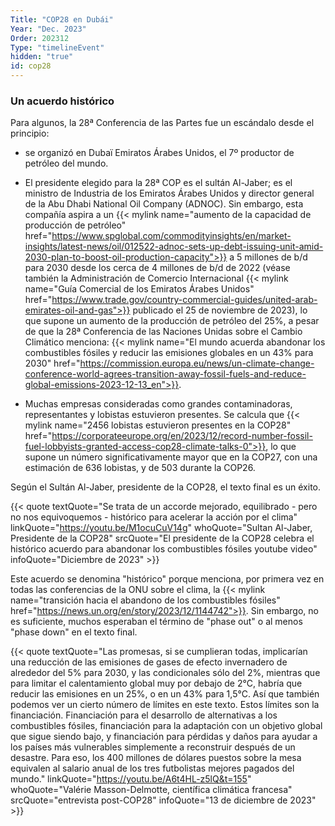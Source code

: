 ```yaml
---
Title: "COP28 en Dubái"
Year: "Dec. 2023"
Order: 202312
Type: "timelineEvent"
hidden: "true"
id: cop28
---
```


### Un acuerdo histórico

Para algunos, la 28ª Conferencia de las Partes fue un escándalo desde el principio:

- se organizó en Dubaï Emiratos Árabes Unidos, el 7º productor de petróleo del mundo.

- El presidente elegido para la 28ª COP es el sultán Al-Jaber; es el ministro de Industria de los Emiratos Árabes Unidos y director general de la Abu Dhabi National Oil Company (ADNOC). Sin embargo, esta compañía aspira a un {{< mylink name="aumento de la capacidad de producción de petróleo" href="https://www.spglobal.com/commodityinsights/en/market-insights/latest-news/oil/012522-adnoc-sets-up-debt-issuing-unit-amid-2030-plan-to-boost-oil-production-capacity">}} a 5 millones de b/d para 2030 desde los cerca de 4 millones de b/d de 2022 (véase también la Administración de Comercio Internacional {{< mylink name="Guía Comercial de los Emiratos Árabes Unidos" href="https://www.trade.gov/country-commercial-guides/united-arab-emirates-oil-and-gas">}} publicado el 25 de noviembre de 2023), lo que supone un aumento de la producción de petróleo del 25%, a pesar de que la 28ª Conferencia de las Naciones Unidas sobre el Cambio Climático menciona: {{< mylink name="El mundo acuerda abandonar los combustibles fósiles y reducir las emisiones globales en un 43% para 2030" href="https://commission.europa.eu/news/un-climate-change-conference-world-agrees-transition-away-fossil-fuels-and-reduce-global-emissions-2023-12-13_en">}}.

- Muchas empresas consideradas como grandes contaminadoras, representantes y lobistas estuvieron presentes. Se calcula que {{< mylink name="2456 lobistas estuvieron presentes en la COP28" href="https://corporateeurope.org/en/2023/12/record-number-fossil-fuel-lobbyists-granted-access-cop28-climate-talks-0">}}, lo que supone un número significativamente mayor que en la COP27, con una estimación de 636 lobistas, y de 503 durante la COP26.

Según el Sultán Al-Jaber, presidente de la COP28, el texto final es un éxito.

{{< quote textQuote="Se trata de un accorde mejorado, equilibrado - pero no nos equivoquemos - histórico para acelerar la acción por el clima" linkQuote="https://youtu.be/M1ocuCuV14g" whoQuote="Sultan Al-Jaber, Presidente de la COP28" srcQuote="El presidente de la COP28 celebra el histórico acuerdo para abandonar los combustibles fósiles youtube video" infoQuote="Diciembre de 2023" >}}

Este acuerdo se denomina "histórico" porque menciona, por primera vez en todas las conferencias de la ONU sobre el clima, la {{< mylink name="transición hacia el abandono de los combustibles fósiles" href="https://news.un.org/en/story/2023/12/1144742">}}. Sin embargo, no es suficiente, muchos esperaban el término de "phase out" o al menos "phase down" en el texto final.

{{< quote textQuote="Las promesas, si se cumplieran todas, implicarían una reducción de las emisiones de gases de efecto invernadero de alrededor del 5% para 2030, y las condicionales sólo del 2%, mientras que para limitar el calentamiento global muy por debajo de 2°C, habría que reducir las emisiones en un 25%, o en un 43% para 1,5°C. Así que también podemos ver un cierto número de límites en este texto. Estos límites son la financiación. Financiación para el desarrollo de alternativas a los combustibles fósiles, financiación para la adaptación con un objetivo global que sigue siendo bajo, y financiación para pérdidas y daños para ayudar a los países más vulnerables simplemente a reconstruir después de un desastre. Para eso, los 400 millones de dólares puestos sobre la mesa equivalen al salario anual de los tres futbolistas mejores pagados del mundo." linkQuote="https://youtu.be/A6t4HL-z5lQ&t=155" whoQuote="Valérie Masson-Delmotte, científica climática francesa" srcQuote="entrevista post-COP28" infoQuote="13 de diciembre de 2023" >}}








